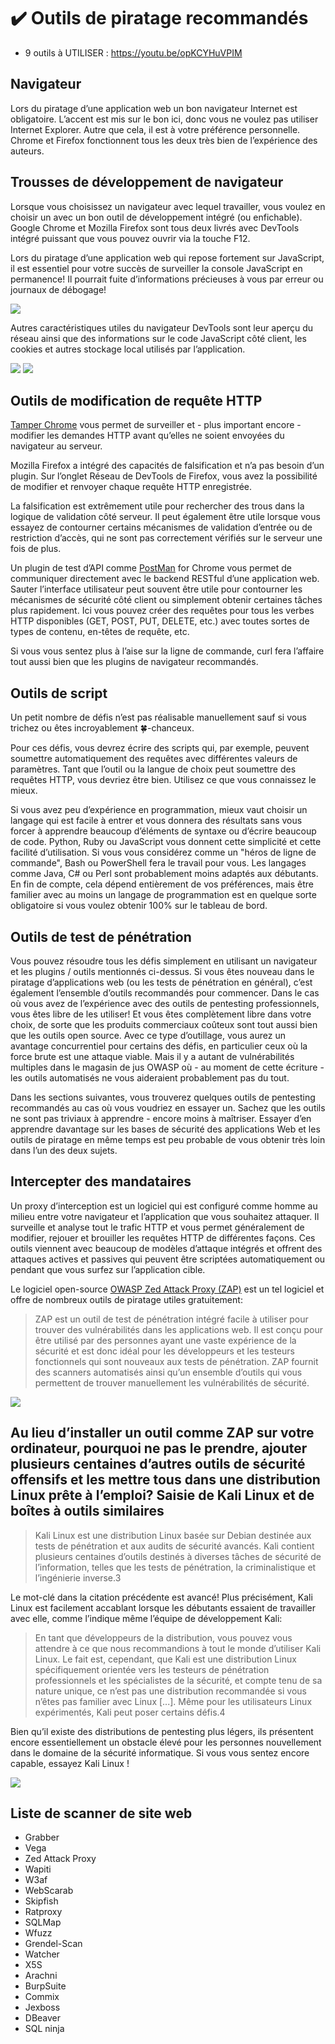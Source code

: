 # ✔️ Outils de piratage recommandés

- 9 outils à UTILISER : <https://youtu.be/opKCYHuVPIM>

## Navigateur

Lors du piratage d’une application web un bon navigateur Internet est obligatoire. L’accent est mis sur le bon ici, donc vous ne voulez pas utiliser Internet Explorer. Autre que cela, il est à votre préférence personnelle. Chrome et Firefox fonctionnent tous les deux très bien de l’expérience des auteurs.

## Trousses de développement de navigateur

Lorsque vous choisissez un navigateur avec lequel travailler, vous voulez en choisir un avec un bon outil de développement intégré (ou enfichable). Google Chrome et Mozilla Firefox sont tous deux livrés avec DevTools intégré puissant que vous pouvez ouvrir via la touche F12.

Lors du piratage d’une application web qui repose fortement sur JavaScript, il est essentiel pour votre succès de surveiller la console JavaScript en permanence! Il pourrait fuite d’informations précieuses à vous par erreur ou journaux de débogage!

![](https://pwning.owasp-juice.shop/part1/img/devtools_console.png)

Autres caractéristiques utiles du navigateur DevTools sont leur aperçu du réseau ainsi que des informations sur le code JavaScript côté client, les cookies et autres stockage local utilisés par l’application.

![](https://pwning.owasp-juice.shop/part1/img/devtools_network.png)
![](https://pwning.owasp-juice.shop/part1/img/devtools_sources.png)

## Outils de modification de requête HTTP

[Tamper Chrome](https://chrome.google.com/webstore/detail/tamper-chrome-extension/hifhgpdkfodlpnlmlnmhchnkepplebkb) vous permet de surveiller et - plus important encore - modifier les demandes HTTP avant qu’elles ne soient envoyées du navigateur au serveur.

Mozilla Firefox a intégré des capacités de falsification et n’a pas besoin d’un plugin. Sur l’onglet Réseau de DevTools de Firefox, vous avez la possibilité de modifier et renvoyer chaque requête HTTP enregistrée.

La falsification est extrêmement utile pour rechercher des trous dans la logique de validation côté serveur. Il peut également être utile lorsque vous essayez de contourner certains mécanismes de validation d’entrée ou de restriction d’accès, qui ne sont pas correctement vérifiés sur le serveur une fois de plus.

Un plugin de test d’API comme [PostMan](https://chrome.google.com/webstore/detail/postman/fhbjgbiflinjbdggehcddcbncdddomop) for Chrome vous permet de communiquer directement avec le backend RESTful d’une application web. Sauter l’interface utilisateur peut souvent être utile pour contourner les mécanismes de sécurité côté client ou simplement obtenir certaines tâches plus rapidement. Ici vous pouvez créer des requêtes pour tous les verbes HTTP disponibles (GET, POST, PUT, DELETE, etc.) avec toutes sortes de types de contenu, en-têtes de requête, etc.

Si vous vous sentez plus à l’aise sur la ligne de commande, curl fera l’affaire tout aussi bien que les plugins de navigateur recommandés.

## Outils de script

Un petit nombre de défis n’est pas réalisable manuellement sauf si vous trichez ou êtes incroyablement 🍀-chanceux.

Pour ces défis, vous devrez écrire des scripts qui, par exemple, peuvent soumettre automatiquement des requêtes avec différentes valeurs de paramètres. Tant que l’outil ou la langue de choix peut soumettre des requêtes HTTP, vous devriez être bien. Utilisez ce que vous connaissez le mieux.

Si vous avez peu d’expérience en programmation, mieux vaut choisir un langage qui est facile à entrer et vous donnera des résultats sans vous forcer à apprendre beaucoup d’éléments de syntaxe ou d’écrire beaucoup de code. Python, Ruby ou JavaScript vous donnent cette simplicité et cette facilité d’utilisation. Si vous vous considérez comme un "héros de ligne de commande", Bash ou PowerShell fera le travail pour vous. Les langages comme Java, C# ou Perl sont probablement moins adaptés aux débutants. En fin de compte, cela dépend entièrement de vos préférences, mais être familier avec au moins un langage de programmation est en quelque sorte obligatoire si vous voulez obtenir 100% sur le tableau de bord.

## Outils de test de pénétration

Vous pouvez résoudre tous les défis simplement en utilisant un navigateur et les plugins / outils mentionnés ci-dessus. Si vous êtes nouveau dans le piratage d’applications web (ou les tests de pénétration en général), c’est également l’ensemble d’outils recommandés pour commencer. Dans le cas où vous avez de l’expérience avec des outils de pentesting professionnels, vous êtes libre de les utiliser! Et vous êtes complètement libre dans votre choix, de sorte que les produits commerciaux coûteux sont tout aussi bien que les outils open source. Avec ce type d’outillage, vous aurez un avantage concurrentiel pour certains des défis, en particulier ceux où la force brute est une attaque viable. Mais il y a autant de vulnérabilités multiples dans le magasin de jus OWASP où - au moment de cette écriture - les outils automatisés ne vous aideraient probablement pas du tout.

Dans les sections suivantes, vous trouverez quelques outils de pentesting recommandés au cas où vous voudriez en essayer un. Sachez que les outils ne sont pas triviaux à apprendre - encore moins à maîtriser. Essayer d’en apprendre davantage sur les bases de sécurité des applications Web et les outils de piratage en même temps est peu probable de vous obtenir très loin dans l’un des deux sujets.

## Intercepter des mandataires

Un proxy d’interception est un logiciel qui est configuré comme homme au milieu entre votre navigateur et l’application que vous souhaitez attaquer. Il surveille et analyse tout le trafic HTTP et vous permet généralement de modifier, rejouer et brouiller les requêtes HTTP de différentes façons. Ces outils viennent avec beaucoup de modèles d’attaque intégrés et offrent des attaques actives et passives qui peuvent être scriptées automatiquement ou pendant que vous surfez sur l’application cible.

Le logiciel open-source [OWASP Zed Attack Proxy (ZAP)](https://www.zaproxy.org/) est un tel logiciel et offre de nombreux outils de piratage utiles gratuitement:

> ZAP est un outil de test de pénétration intégré facile à utiliser pour trouver des vulnérabilités dans les applications web. Il est conçu pour être utilisé par des personnes ayant une vaste expérience de la sécurité et est donc idéal pour les développeurs et les testeurs fonctionnels qui sont nouveaux aux tests de pénétration. ZAP fournit des scanners automatisés ainsi qu’un ensemble d’outils qui vous permettent de trouver manuellement les vulnérabilités de sécurité.

![](https://pwning.owasp-juice.shop/part1/img/zap.png)

## Au lieu d’installer un outil comme ZAP sur votre ordinateur, pourquoi ne pas le prendre, ajouter plusieurs centaines d’autres outils de sécurité offensifs et les mettre tous dans une distribution Linux prête à l’emploi? Saisie de Kali Linux et de boîtes à outils similaires

> Kali Linux est une distribution Linux basée sur Debian destinée aux tests de pénétration et aux audits de sécurité avancés. Kali contient plusieurs centaines d’outils destinés à diverses tâches de sécurité de l’information, telles que les tests de pénétration, la criminalistique et l’ingénierie inverse.3

Le mot-clé dans la citation précédente est avancé! Plus précisément, Kali Linux est facilement accablant lorsque les débutants essaient de travailler avec elle, comme l’indique même l’équipe de développement Kali:

> En tant que développeurs de la distribution, vous pouvez vous attendre à ce que nous recommandions à tout le monde d’utiliser Kali Linux. Le fait est, cependant, que Kali est une distribution Linux spécifiquement orientée vers les testeurs de pénétration professionnels et les spécialistes de la sécurité, et compte tenu de sa nature unique, ce n’est pas une distribution recommandée si vous n’êtes pas familier avec Linux [...]. Même pour les utilisateurs Linux expérimentés, Kali peut poser certains défis.4

Bien qu’il existe des distributions de pentesting plus légers, ils présentent encore essentiellement un obstacle élevé pour les personnes nouvellement dans le domaine de la sécurité informatique. Si vous vous sentez encore capable, essayez Kali Linux !

![](https://pwning.owasp-juice.shop/part1/img/kali.jpg)

## Liste de scanner de site web 

- Grabber
- Vega
- Zed Attack Proxy
- Wapiti
- W3af
- WebScarab
- Skipfish
- Ratproxy
- SQLMap
- Wfuzz
- Grendel-Scan
- Watcher
- X5S
- Arachni
- BurpSuite
- Commix
- Jexboss
- DBeaver
- SQL ninja
